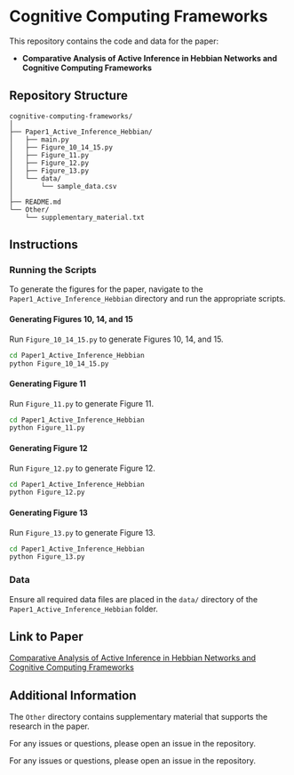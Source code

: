 # Cognitive Computing Frameworks

This repository contains the code and data for the paper:
- **Comparative Analysis of Active Inference in Hebbian Networks and Cognitive Computing Frameworks**

## Repository Structure

```
cognitive-computing-frameworks/
│
├── Paper1_Active_Inference_Hebbian/
│   ├── main.py
│   ├── Figure_10_14_15.py
│   ├── Figure_11.py
│   ├── Figure_12.py
│   ├── Figure_13.py
│   └── data/
│       └── sample_data.csv
│
├── README.md
└── Other/
    └── supplementary_material.txt
```

## Instructions

### Running the Scripts

To generate the figures for the paper, navigate to the `Paper1_Active_Inference_Hebbian` directory and run the appropriate scripts.

#### Generating Figures 10, 14, and 15

Run `Figure_10_14_15.py` to generate Figures 10, 14, and 15.

```bash
cd Paper1_Active_Inference_Hebbian
python Figure_10_14_15.py
```

#### Generating Figure 11

Run `Figure_11.py` to generate Figure 11.

```bash
cd Paper1_Active_Inference_Hebbian
python Figure_11.py
```

#### Generating Figure 12

Run `Figure_12.py` to generate Figure 12.

```bash
cd Paper1_Active_Inference_Hebbian
python Figure_12.py
```

#### Generating Figure 13

Run `Figure_13.py` to generate Figure 13.

```bash
cd Paper1_Active_Inference_Hebbian
python Figure_13.py
```

### Data

Ensure all required data files are placed in the `data/` directory of the `Paper1_Active_Inference_Hebbian` folder.

## Link to Paper

[Comparative Analysis of Active Inference in Hebbian Networks and Cognitive Computing Frameworks](link_to_paper)

## Additional Information

The `Other` directory contains supplementary material that supports the research in the paper.

For any issues or questions, please open an issue in the repository.

For any issues or questions, please open an issue in the repository.





